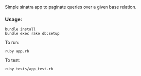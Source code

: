 Simple sinatra app to paginate queries over a given base relation. 

### Usage: 

```
bundle install
bundle exec rake db:setup
```

To run:

```
ruby app.rb
```

To test:

```
ruby tests/app_test.rb
```



